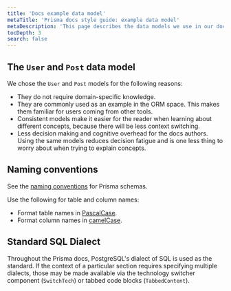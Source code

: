 ```yaml
---
title: 'Docs example data model'
metaTitle: 'Prisma docs style guide: example data model'
metaDescription: 'This page describes the data models we use in our documentation examples.'
tocDepth: 3
search: false
---
```


## The `User` and `Post` data model

We chose the `User` and `Post` models for the following reasons:

- They do not require domain-specific knowledge.
- They are commonly used as an example in the ORM space. This makes them familiar for users coming from other tools.
- Consistent models make it easier for the reader when learning about different concepts, because there will be less context switching.
- Less decision making and cognitive overhead for the docs authors. Using the same models reduces decision fatigue and is one less thing to worry about when trying to explain concepts.

## Naming conventions

See the [naming conventions](/orm/reference/prisma-schema-reference#naming-conventions) for Prisma schemas.

Use the following for table and column names:

- Format table names in [PascalCase](https://en.wikipedia.org/wiki/PascalCase).
- Format column names in [camelCase](https://en.wikipedia.org/wiki/Camel_case).

## Standard SQL Dialect

Throughout the Prisma docs, PostgreSQL's dialect of SQL is used as the standard. If the context of a particular section requires specifying multiple dialects, those may be made available via the technology switcher component (`SwitchTech`) or tabbed code blocks (`TabbedContent`).